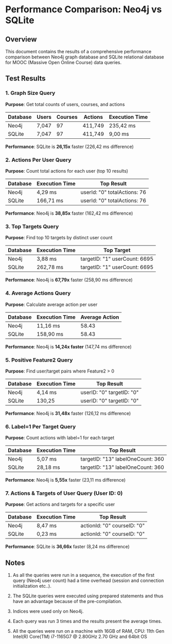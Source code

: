 # Performance Comparison: Neo4j vs SQLite

## Overview
This document contains the results of a comprehensive performance comparison between Neo4j graph database and SQLite relational database for MOOC (Massive Open Online Course) data queries.

## Test Results

### 1. Graph Size Query
**Purpose**: Get total counts of users, courses, and actions

| Database | Users | Courses | Actions | Execution Time |
|----------|-------|---------|---------|----------------|
| Neo4j    | 7,047 | 97      | 411,749 | 235,42 ms      |
| SQLite   | 7,047 | 97      | 411,749 | 9,00 ms        |

**Performance**: SQLite is **26,15x** faster (226,42 ms difference)

### 2. Actions Per User Query
**Purpose**: Count total actions for each user (top 10 results)

| Database | Execution Time | Top Result |
|----------|----------------|----------------|
| Neo4j    | 4,29 ms        | userId: "0"     totalActions: 76 |
| SQLite   | 166,71 ms      | userId: "0"     totalActions: 76 |

**Performance**: Neo4j is **38,85x** faster (162,42 ms difference)

### 3. Top Targets Query
**Purpose**: Find top 10 targets by distinct user count

| Database | Execution Time | Top Target |
|----------|----------------|------------|
| Neo4j    | 3,88 ms        | targetID: "1"   userCount: 6695 |
| SQLite   | 262,78 ms      | targetID: "1"   userCount: 6695 |

**Performance**: Neo4j is **67,79x** faster (258,90 ms difference)

### 4. Average Actions Query
**Purpose**: Calculate average action per user

| Database | Execution Time | Average Action |
|----------|----------------|----------------|
| Neo4j    | 11,16 ms       | 58.43          |
| SQLite   | 158,90 ms      | 58.43          |

**Performance**: Neo4j is **14,24x faster** (147,74 ms difference)

### 5. Positive Feature2 Query
**Purpose**: Find user/target pairs where Feature2 > 0

| Database | Execution Time | Top Result |
|----------|----------------|----------------|
| Neo4j    | 4,14 ms        | userID: "0"     targetID: "0" |
| SQLite   | 130,25         | userID: "0"     targetID: "0" |

**Performance**: Neo4j is **31,48x** faster (126,12 ms difference)

### 6. Label=1 Per Target Query
**Purpose**: Count actions with label=1 for each target

| Database | Execution Time | Top Result |
|----------|----------------|------------|
| Neo4j    | 5,07 ms        | targetID: "13"  labelOneCount: 360 |
| SQLite   | 28,18 ms       | targetID: "13"  labelOneCount: 360 |

**Performance**: Neo4j is **5,55x** faster (23,11 ms difference)

### 7. Actions & Targets of User Query (User ID: 0)
**Purpose**: Get actions and targets for a specific user

| Database | Execution Time | Top Result |
|----------|----------------|---------------|
| Neo4j    | 8,47 ms        | actionId: "0"   courseID: "0"    |
| SQLite   | 0,23 ms        | actionId: "0"   courseID: "0"    |

**Performance**: SQLite is **36,66x** faster (8,24 ms difference)

## Notes

1. As all the queries were run in a sequence, the execution of the first query (Neo4j user count) had a time overhead (session and connection initialization etc..).

2. The SQLite queries were executed using prepared statements and thus have an advantage because of the pre-compilation.

3. Indices were used only on Neo4j.

4. Each query was run 3 times and the results present the average times.

5. All the queries were run on a machine with 16GB of RAM, CPU: 11th Gen Intel(R) Core(TM) i7-1165G7 @ 2.80GHz 2.70 GHz and 64bit OS
